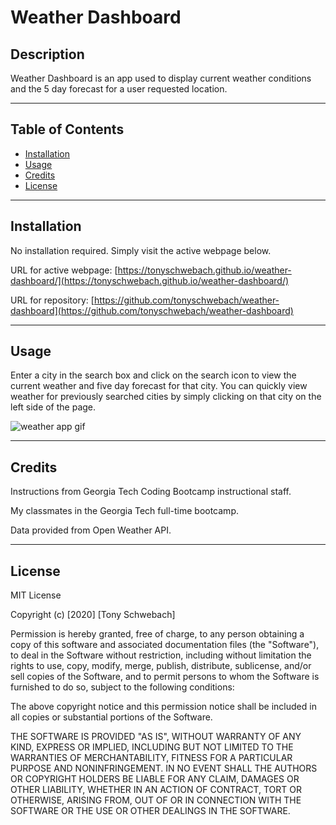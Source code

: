 # Weather Dashboard

## Description

Weather Dashboard is an app used to display current weather conditions and the 5 day forecast for a user requested location. 

---

## Table of Contents

- [Installation](#installation)
- [Usage](#usage)
- [Credits](#credits)
- [License](#license)

---

## Installation

No installation required. Simply visit the active webpage below.

URL for active webpage: [https://tonyschwebach.github.io/weather-dashboard/](https://tonyschwebach.github.io/weather-dashboard/)

URL for repository: [https://github.com/tonyschwebach/weather-dashboard](https://github.com/tonyschwebach/weather-dashboard)

---

## Usage

Enter a city in the search box and click on the search icon to view the current weather and five day forecast for that city. You can quickly view weather for previously searched cities by simply clicking on that city on the left side of the page.

![weather app gif](/assets/demo.gif)




---

## Credits

Instructions from Georgia Tech Coding Bootcamp instructional staff.

My classmates in the Georgia Tech full-time bootcamp.

Data provided from Open Weather API.



---

## License

MIT License

Copyright (c) [2020] [Tony Schwebach]

Permission is hereby granted, free of charge, to any person obtaining a copy
of this software and associated documentation files (the "Software"), to deal
in the Software without restriction, including without limitation the rights
to use, copy, modify, merge, publish, distribute, sublicense, and/or sell
copies of the Software, and to permit persons to whom the Software is
furnished to do so, subject to the following conditions:

The above copyright notice and this permission notice shall be included in all
copies or substantial portions of the Software.

THE SOFTWARE IS PROVIDED "AS IS", WITHOUT WARRANTY OF ANY KIND, EXPRESS OR
IMPLIED, INCLUDING BUT NOT LIMITED TO THE WARRANTIES OF MERCHANTABILITY,
FITNESS FOR A PARTICULAR PURPOSE AND NONINFRINGEMENT. IN NO EVENT SHALL THE
AUTHORS OR COPYRIGHT HOLDERS BE LIABLE FOR ANY CLAIM, DAMAGES OR OTHER
LIABILITY, WHETHER IN AN ACTION OF CONTRACT, TORT OR OTHERWISE, ARISING FROM,
OUT OF OR IN CONNECTION WITH THE SOFTWARE OR THE USE OR OTHER DEALINGS IN THE
SOFTWARE.
